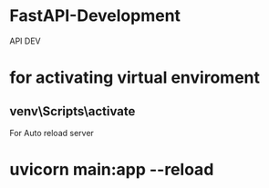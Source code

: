 # FastAPI-Development
API DEV
# for activating virtual enviroment 
## venv\Scripts\activate

For Auto reload server
# uvicorn main:app --reload

